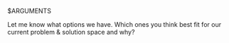 $ARGUMENTS

Let me know what options we have. Which ones you think best fit for our current problem & solution space and why?
